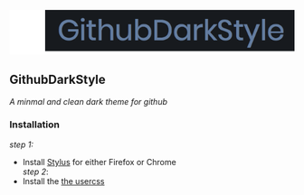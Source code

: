 ![](assets/gds.png)
## GithubDarkStyle
*A minmal and clean dark theme for github*

### Installation

*step 1:*  
* Install [Stylus]() for either Firefox or Chrome   
*step 2*:  
* Install the [the usercss](ttps://github.com/Ziyadsk/GithubDarkStyle/blob/master/styles/githubDarkStyle.user.css)

